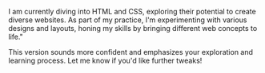 I am currently diving into HTML and CSS, exploring their potential to create diverse websites. As part of my practice, I'm experimenting with various designs and layouts, honing my skills by bringing different web concepts to life."

This version sounds more confident and emphasizes your exploration and learning process. Let me know if you'd like further tweaks!
